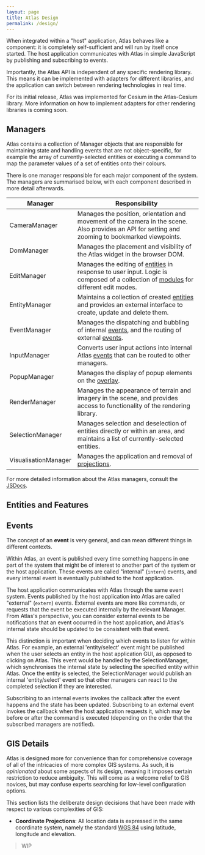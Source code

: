 ```yaml
---
layout: page
title: Atlas Design
permalink: /design/
---
```


When integrated within a "host" application, Atlas behaves like a component: it is completely
self-sufficient and will run by itself once started. The host application communicates with Atlas in
simple JavaScript by publishing and subscribing to events.

Importantly, the Atlas API is independent of any specific rendering library. This means it can be
implemented with adapters for different libraries, and the application can switch between rendering
technologies in real time.

For its initial release, Atlas was implemented for Cesium in the Atlas-Cesium library. More
information on how to implement adapters for other rendering libraries is coming soon.

## Managers

Atlas contains a collection of Manager objects that are responsible for maintaining state and
handling events that are not object-specific, for example the array of currently-selected entities
or executing a command to map the parameter values of a set of entities onto their colours.

There is one manager responsible for each major component of the system. The managers are summarised
below, with each component described in more detail afterwards.

Manager              | Responsibility
-------------------- | --------------
CameraManager        | Manages the position, orientation and movement of the camera in the scene. Also provides an API for setting and zooming to bookmarked viewpoints.
DomManager           | Manages the placement and visibility of the Atlas widget in the browser DOM.
EditManager          | Manages the editing of [entities](#entities) in response to user input. Logic is composed of a collection of [modules](#modules) for different edit modes.
EntityManager        | Maintains a collection of created [entities](#entities) and provides an external interface to create, update and delete them.
EventManager         | Manages the dispatching and bubbling of internal [events](#events), and the routing of external [events](#events).
InputManager         | Converts user input actions into internal Atlas [events](#events) that can be routed to other managers.
PopupManager         | Manages the display of popup elements on the [overlay](features.md#overlay).
RenderManager        | Manages the appearance of terrain and imagery in the scene, and provides access to functionality of the rendering library.
SelectionManager     | Manages selection and deselection of entities directly or within an area, and maintains a list of currently-selected entities.
VisualisationManager | Manages the application and removal of [projections](features.md#projections).

For more detailed information about the Atlas managers, consult the [JSDocs][jsdocs].

## Entities and Features



## Events

The concept of an **event** is very general, and can mean different things in different contexts.

Within Atlas, an event is published every time something happens in one part of the system that
might be of interest to another part of the system or the host application. These events are called
"internal" (`intern`) events, and every internal event is eventually published to the host
application.

The host application communicates with Atlas through the same event system. Events published by the
host application into Atlas are called "external" (`extern`) events. External events are more like
commands, or requests that the event be executed internally by the relevant Manager. From Atlas's
perspective, you can consider external events to be notifications that an event occurred in the host
application, and Atlas's internal state should be updated to be consistent with that event.

This distinction is important when deciding which events to listen for within Atlas. For example, an
external 'entity/select' event might be published when the user selects an entity in the host
application GUI, as opposed to clicking on Atlas. This event would be handled by the
SelectionManager, which synchronises the internal state by selecting the specified entity within
Atlas. Once the entity is selected, the SelectionManager would publish an internal 'entity/select'
event so that other managers can react to the completed selection if they are interested.

Subscribing to an internal events invokes the callback after the event happens and the state has
been updated. Subscribing to an external event invokes the callback when the host application
requests it, which may be before or after the command is executed (depending on the order that the
subscribed managers are notified).

## GIS Details

Atlas is designed more for convenience than for comprehensive coverage of all of the intricacies of
more complex GIS systems. As such, it is *opinionated* about some aspects of its design, meaning it
imposes certain restriction to reduce ambiguity. This will come as a welcome relief to GIS novices,
but may confuse experts searching for low-level configuration options.

This section lists the deliberate design decisions that have been made with respect to various
complexities of GIS:

* **Coordinate Projections**: All location data is expressed in the same coordinate system, namely
the standard [WGS 84][wgs84] using latitude, longitude and elevation.


> WIP

[jsdocs]: TODO
[wgs84]: https://en.wikipedia.org/wiki/World_Geodetic_System
